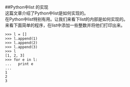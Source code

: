 ##Python中list 的实现  
这篇文章介绍了Python中list是如何实现的。  
在Python中list特别有用。让我们来看下list的内部是如何实现的。  
来看下面简单的程序，在list中添加一些整数并将他们打印出来。  

    >>> l = []
    >>> l.append(1)
    >>> l.append(2)
    >>> l.append(3)
    >>> l
    [1, 2, 3]
    >>> for e in l:
    ...   print e
    ... 
    1
    2
    3


